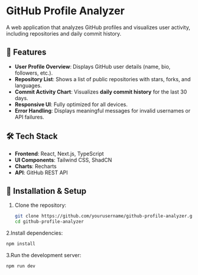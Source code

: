 # GitHub Profile Analyzer

A web application that analyzes GitHub profiles and visualizes user activity, including repositories and daily commit history.

## 🚀 Features
- **User Profile Overview**: Displays GitHub user details (name, bio, followers, etc.).
- **Repository List**: Shows a list of public repositories with stars, forks, and languages.
- **Commit Activity Chart**: Visualizes **daily commit history** for the last 30 days.
- **Responsive UI**: Fully optimized for all devices.
- **Error Handling**: Displays meaningful messages for invalid usernames or API failures.

## 🛠️ Tech Stack
- **Frontend**: React, Next.js, TypeScript
- **UI Components**: Tailwind CSS, ShadCN
- **Charts**: Recharts
- **API**: GitHub REST API

## 🔧 Installation & Setup

1. Clone the repository:
   ```bash
   git clone https://github.com/yourusername/github-profile-analyzer.git
   cd github-profile-analyzer
   ```

2.Install dependencies:

```bash
npm install
```
3.Run the development server:
```bash
npm run dev
```

